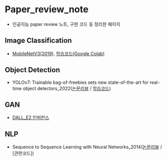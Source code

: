# Paper_review_note
- 인공지능 paper review 노트, 구현 코드 등 정리한 페이지

## Image Classification
- [MobileNetV3(2019)](https://github.com/YoongeeYEO/study_note/blob/main/MobileNetV3%20paper%20review.ipynb), [학습코드(Google Colab)](https://colab.research.google.com/drive/1qOgjICk_JMSxLSp3yJmzhtbMeh9WRiaZ?usp=sharing)

## Object Detection
- YOLOv7: Trainable bag-of-freebies sets new state-of-the-art for real-time object detectors_2022([논문리뷰](https://velog.io/@yyk9612/%EB%85%BC%EB%AC%B8%EB%A6%AC%EB%B7%B0-YOLOv7-Trainable-bag-of-freebies-sets-new-state-of-the-art-for-real-time-object-detectors2022) / [학습코드](https://drive.google.com/file/d/1A12N7qwWxlHmulF8OwFpr1Au9AJVSgk0/view?usp=sharing))

## GAN
- [DALL_E2 인퍼런스](https://github.com/YoongeeYEO/study_note/blob/main/DALL_E2%20inference.ipynb)

## NLP
- Sequence to Sequence Learning with Neural Networks_2014([논문리뷰](https://velog.io/@yyk9612/%EB%85%BC%EB%AC%B8-%EB%A6%AC%EB%B7%B0-Sequence-to-Sequence-Learning-with-Neural-Networks2014) / [관련코드])
